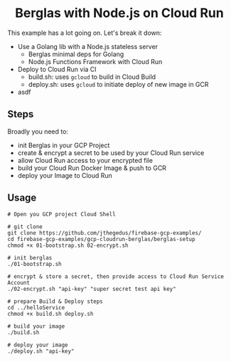 <div align="center">

# Berglas with Node.js on Cloud Run

</div>

This example has a lot going on. Let's break it down:

- Use a Golang lib with a Node.js stateless server
  - Berglas minimal deps for Golang
  - Node.js Functions Framework with Cloud Run
- Deploy to Cloud Run via CI
  - build.sh: uses `gcloud` to build in Cloud Build
  - deploy.sh: uses `gcloud` to initiate deploy of new image in GCR
- asdf

## Steps

Broadly you need to:

- init Berglas in your GCP Project
- create & encrypt a secret to be used by your Cloud Run service
- allow Cloud Run access to your encrypted file
- build your Cloud Run Docker Image & push to GCR
- deploy your Image to Cloud Run

## Usage

```shell
# Open you GCP project Cloud Shell

# git clone
git clone https://github.com/jthegedus/firebase-gcp-examples/
cd firebase-gcp-examples/gcp-cloudrun-berglas/berglas-setup
chmod +x 01-bootstrap.sh 02-encrypt.sh

# init berglas
./01-bootstrap.sh

# encrypt & store a secret, then provide access to Cloud Run Service Account
./02-encrypt.sh "api-key" "super secret test api key"

# prepare Build & Deploy steps
cd ../helloService
chmod +x build.sh deploy.sh

# build your image
./build.sh

# deploy your image
./deploy.sh "api-key"
```
